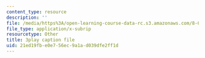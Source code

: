 ```yaml
---
content_type: resource
description: ''
file: /media/https%3A/open-learning-course-data-rc.s3.amazonaws.com/8-06-quantum-physics-iii-spring-2018/21ed19fbe0e756ec9a1ad039dfe2ff1d_zUHOeWom7qs.vtt
file_type: application/x-subrip
resourcetype: Other
title: 3play caption file
uid: 21ed19fb-e0e7-56ec-9a1a-d039dfe2ff1d
---
```

